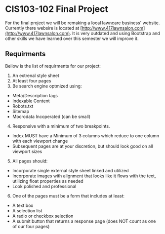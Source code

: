 # CIS103-102 Final Project
For the final project we will be remaking a local lawncare business' website. Currently there websire is located at [http://www.417lawnsalon.com](http://www.417lawnsalon.com). It is very outdated and using Bootstrap and other skills we have learned over this semester we will improve it.

## Requirments
Bellow is the list of requirments for our project:

1. An extrenal style sheet
2. At least four pages
3. Be search engine optmized using:
  + Meta/Description tags
  + Indexable Content
  + Robots.txt
  + Sitemap
  + Mocrodata Incoperated (can be small)
4. Responsive with a minimum of two breakpoints.
  + Index MUST have a Minimum of 3 columns which reduce to one column with each viewport change
  + Subsequent pages are at your discretion, but should look good on all viewport sizes
5. All pages should:
  + Incorporate single external style sheet linked and utilized
  + Incorporate images with alignment that looks like it flows with the text, utilizing float properties as needed
  + Look polished and professional
6. One of the pages must be a form that includes at least:
  + A text box
  + A selection list
  + A radio or checkbox selection
  + A submit button that returns a response page (does NOT count as one of our four pages)
